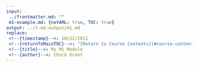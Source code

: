 ```yaml
---
input:
 ../frontmatter.md: ""
 m1-example.md: {noYAML: true, TOC: true}
output: ../1-md-output/m1.md
replace:
 <!--{timestamp}-->: 10/22/2021
 <!--{returnToMainTOC}-->: "[Return to Course Contents](#course-contents)"
 <!--{title}-->: My M1 Module
 <!--{author}-->: Chuck Grant
---
```


